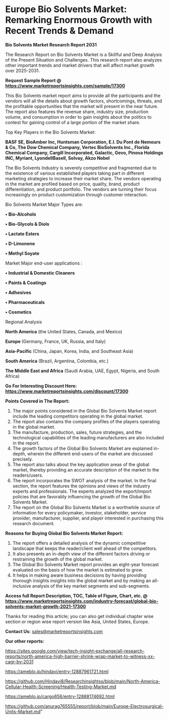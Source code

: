  # Europe Bio Solvents Market: Remarking Enormous Growth with Recent Trends & Demand

<strong>Bio Solvents Market Research Report 2031</strong>

The Research Report on Bio Solvents Market is a Skillful and Deep Analysis of the Present Situation and Challenges. This research report also analyzes other important trends and market drivers that will affect market growth over 2025-2031.

<strong>Request Sample Report @ <a href=https://www.marketreportsinsights.com/sample/17300>https://www.marketreportsinsights.com/sample/17300</a></strong>

This Bio Solvents market report aims to provide all the participants and the vendors will all the details about growth factors, shortcomings, threats, and the profitable opportunities that the market will present in the near future. The report also features the revenue share, industry size, production volume, and consumption in order to gain insights about the politics to contest for gaining control of a large portion of the market share.

Top Key Players in the Bio Solvents Market:

<strong>BASF SE, BioAmber Inc, Huntsman Corporation, E.I. Du Pont de Nemours & Co, The Dow Chemical Company, Vertec BioSolvents Inc., Florida Chemical Company, Cargill Incorporated, Galactic, Gevo, Pinova Holdings INC, Myriant, LyondellBasell, Solvay, Akzo Nobel</strong>

The Bio Solvents Industry is severely competitive and fragmented due to the existence of various established players taking part in different marketing strategies to increase their market share. The vendors operating in the market are profiled based on price, quality, brand, product differentiation, and product portfolio. The vendors are turning their focus increasingly on product customization through customer interaction.

Bio Solvents Market Major Types are:

<strong>• Bio-Alcohols

• Bio-Glycols & Diols

• Lactate Esters

• D-Limonene

• Methyl Soyate</strong>

Market Major end-user applications :

<strong>• Industrial & Domestic Cleaners

• Paints & Coatings

• Adhesives

• Pharmaceuticals

• Cosmetics</strong>

Regional Analysis

</u><strong><b>North America</b></strong> (the United States, Canada, and Mexico)

<strong><b>Europe </b></strong>(Germany, France, UK, Russia, and Italy)

<strong><b>Asia-Pacific</b></strong> (China, Japan, Korea, India, and Southeast Asia)

<strong><b>South America</b></strong> (Brazil, Argentina, Colombia, etc.)

<strong><b>The Middle East and Africa</b></strong> (Saudi Arabia, UAE, Egypt, Nigeria, and South Africa)

<strong>Go For Interesting Discount Here: <a href=https://www.marketreportsinsights.com/discount/17300>https://www.marketreportsinsights.com/discount/17300</a></strong>

<strong>Points Covered in The Report:</strong>
<ol>
  <li>The major points considered in the Global Bio Solvents Market report include the leading competitors operating in the global market.</li>
  <li>The report also contains the company profiles of the players operating in the global market.</li>
  <li>The manufacture, production, sales, future strategies, and the technological capabilities of the leading manufacturers are also included in the report.</li>
  <li>The growth factors of the Global Bio Solvents Market are explained in-depth, wherein the different end-users of the market are discussed precisely.</li>
  <li>The report also talks about the key application areas of the global market, thereby providing an accurate description of the market to the readers/users.</li>
  <li>The report incorporates the SWOT analysis of the market. In the final section, the report features the opinions and views of the industry experts and professionals. The experts analyzed the export/import policies that are favorably influencing the growth of the Global Bio Solvents Market.</li>
  <li>The report on the Global Bio Solvents Market is a worthwhile source of information for every policymaker, investor, stakeholder, service provider, manufacturer, supplier, and player interested in purchasing this research document.</li>
</ol>
<strong>Reasons for Buying Global Bio Solvents Market Report:</strong>

<ol>
  <li>The report offers a detailed analysis of the dynamic competitive landscape that keeps the reader/client well ahead of the competitors.</li>
  <li>It also presents an in-depth view of the different factors driving or restraining the growth of the global market.</li>
  <li>The Global Bio Solvents Market report provides an eight-year forecast evaluated on the basis of how the market is estimated to grow.</li>
  <li>It helps in making aware business decisions by having providing thorough insights insights into the global market and by making an all-inclusive analysis of the key market segments and sub-segments.</li>
</ol>
<strong>Access full Report Description, TOC, Table of Figure, Chart, etc. @ <a href=https://www.marketreportsinsights.com/industry-forecast/global-bio-solvents-market-growth-2021-17300>https://www.marketreportsinsights.com/industry-forecast/global-bio-solvents-market-growth-2021-17300</a></strong>


Thanks for reading this article; you can also get individual chapter wise section or region wise report version like Asia, United States, Europe.

<strong>Contact Us:</strong>
sales@marketreportsinsights.com

<strong>Our other reports:</strong>

<a href=https://sites.google.com/view/tech-insight-exchange/all-research-reports/north-america-high-barrier-shrink-wrap-market-to-witness-xx-cagr-by-2031>https://sites.google.com/view/tech-insight-exchange/all-research-reports/north-america-high-barrier-shrink-wrap-market-to-witness-xx-cagr-by-2031</a>

<a href=https://ameblo.jp/hindavi/entry-12887961721.html>https://ameblo.jp/hindavi/entry-12887961721.html</a>

<a href=https://github.com/Hindavi8/Researchinsightss/blob/main/North-America-Cellular-Health-Screening/Health-Testing-Market.md>https://github.com/Hindavi8/Researchinsightss/blob/main/North-America-Cellular-Health-Screening/Health-Testing-Market.md</a>

<a href=https://ameblo.jp/cargo656/entry-12888174692.html>https://ameblo.jp/cargo656/entry-12888174692.html</a>

<a href=https://github.com/anurag765555/report/blob/main/Europe-Electrosurgical-Units-Market.md>https://github.com/anurag765555/report/blob/main/Europe-Electrosurgical-Units-Market.md</a>"
